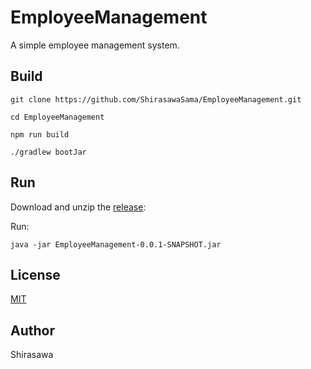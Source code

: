 # EmployeeManagement

A simple employee management system.

## Build

```
git clone https://github.com/ShirasawaSama/EmployeeManagement.git

cd EmployeeManagement

npm run build

./gradlew bootJar
```

## Run

Download and unzip the [release](https://github.com/ShirasawaSama/EmployeeManagement/releases):

Run:

```
java -jar EmployeeManagement-0.0.1-SNAPSHOT.jar
```

## License

[MIT](./LICENSE)

## Author

Shirasawa

